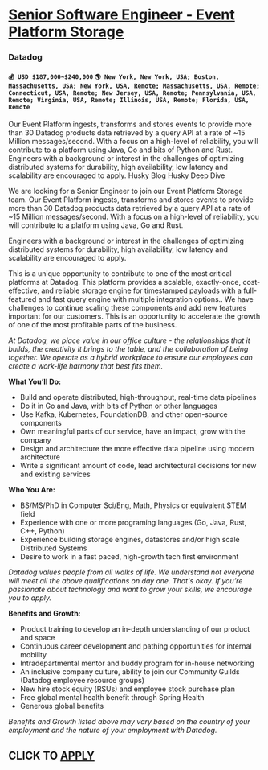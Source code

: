 # [Senior Software Engineer - Event Platform Storage](https://www.remotewlb.com/apply/senior-software-engineer-event-platform-storage)  
### Datadog  
#### `💰 USD $187,000~$240,000` `🌎 New York, New York, USA; Boston, Massachusetts, USA; New York, USA, Remote; Massachusetts, USA, Remote; Connecticut, USA, Remote; New Jersey, USA, Remote; Pennsylvania, USA, Remote; Virginia, USA, Remote; Illinois, USA, Remote; Florida, USA, Remote`  

Our Event Platform ingests, transforms and stores events to provide more than 30 Datadog products data retrieved by a query API at a rate of ~15 Million messages/second. With a focus on a high-level of reliability, you will contribute to a platform using Java, Go and bits of Python and Rust. Engineers with a background or interest in the challenges of optimizing distributed systems for durability, high availability, low latency and scalability are encouraged to apply. Husky Blog Husky Deep Dive

We are looking for a Senior Engineer to join our Event Platform Storage team. Our Event Platform ingests, transforms and stores events to provide more than 30 Datadog products data retrieved by a query API at a rate of ~15 Million messages/second. With a focus on a high-level of reliability, you will contribute to a platform using Java, Go and Rust.

Engineers with a background or interest in the challenges of optimizing distributed systems for durability, high availability, low latency and scalability are encouraged to apply.

This is a unique opportunity to contribute to one of the most critical platforms at Datadog. This platform provides a scalable, exactly-once, cost-effective, and reliable storage engine for timestamped payloads with a full-featured and fast query engine with multiple integration options.. We have challenges to continue scaling these components and add new features important for our customers. This is an opportunity to accelerate the growth of one of the most profitable parts of the business.

_At Datadog, we place value in our office culture - the relationships that it builds, the creativity it brings to the table, and the collaboration of being together. We operate as a hybrid workplace to ensure our employees can create a work-life harmony that best fits them._

**What You’ll Do:**

  * Build and operate distributed, high-throughput, real-time data pipelines
  * Do it in Go and Java, with bits of Python or other languages
  * Use Kafka, Kubernetes, FoundationDB, and other open-source components
  * Own meaningful parts of our service, have an impact, grow with the company
  * Design and architecture the more effective data pipeline using modern architecture
  * Write a significant amount of code, lead architectural decisions for new and existing services

**Who You Are:**

  * BS/MS/PhD in Computer Sci/Eng, Math, Physics or equivalent STEM field 
  * Experience with one or more programing languages (Go, Java, Rust, C++, Python) 
  * Experience building storage engines, datastores and/or high scale Distributed Systems 
  * Desire to work in a fast paced, high-growth tech first environment 

_Datadog values people from all walks of life. We understand not everyone will meet all the above qualifications on day one. That's okay. If you’re passionate about technology and want to grow your skills, we encourage you to apply._

**Benefits and Growth:**

  * Product training to develop an in-depth understanding of our product and space
  * Continuous career development and pathing opportunities for internal mobility 
  * Intradepartmental mentor and buddy program for in-house networking 
  * An inclusive company culture, ability to join our Community Guilds (Datadog employee resource groups)
  * New hire stock equity (RSUs) and employee stock purchase plan
  * Free global mental health benefit through Spring Health 
  * Generous global benefits

_Benefits and Growth listed above may vary based on the country of your employment and the nature of your employment with Datadog._

  
## CLICK TO [APPLY](https://www.remotewlb.com/apply/senior-software-engineer-event-platform-storage)

